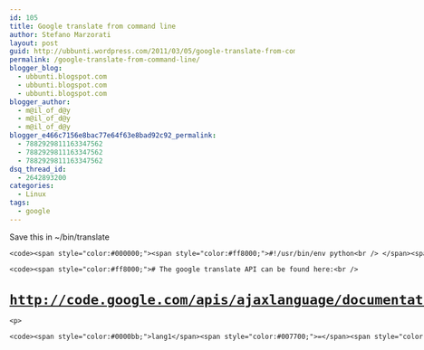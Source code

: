 ```yaml
---
id: 105
title: Google translate from command line
author: Stefano Marzorati
layout: post
guid: http://ubbunti.wordpress.com/2011/03/05/google-translate-from-command-line
permalink: /google-translate-from-command-line/
blogger_blog:
  - ubbunti.blogspot.com
  - ubbunti.blogspot.com
  - ubbunti.blogspot.com
blogger_author:
  - m@il_of_d@y
  - m@il_of_d@y
  - m@il_of_d@y
blogger_e466c7156e8bac77e64f63e8bad92c92_permalink:
  - 7882929811163347562
  - 7882929811163347562
  - 7882929811163347562
dsq_thread_id:
  - 2642893200
categories:
  - Linux
tags:
  - google
---
```

Save this in ~/bin/translate

<code style="white-space:nowrap;">&lt;code>&lt;span style="color:#000000;">&lt;span style="color:#ff8000;">#!/usr/bin/env python&lt;br />
&lt;/span>&lt;span style="color:#0000bb;">from urllib2 import urlopen&lt;br />
from urllib import urlencode&lt;br />
import sys&lt;/span>&lt;/span></code></code>

<code style="white-space:nowrap;">&lt;code>&lt;span style="color:#ff8000;"># The google translate API can be found here:&lt;br />
# http://code.google.com/apis/ajaxlanguage/documentation/#Examples&lt;/span>&lt;/p>
&lt;p></code></code>

<code style="white-space:nowrap;">&lt;code>&lt;span style="color:#0000bb;">lang1&lt;/span>&lt;span style="color:#007700;">=&lt;/span>&lt;span style="color:#0000bb;">sys&lt;/span>&lt;span style="color:#007700;">.&lt;/span>&lt;span style="color:#0000bb;">argv&lt;/span>&lt;span style="color:#007700;">[&lt;/span>&lt;span style="color:#0000bb;">1&lt;/span>&lt;span style="color:#007700;">]
&lt;/span>&lt;span style="color:#0000bb;">lang2&lt;/span>&lt;span style="color:#007700;">=&lt;/span>&lt;span style="color:#0000bb;">sys&lt;/span>&lt;span style="color:#007700;">.&lt;/span>&lt;span style="color:#0000bb;">argv&lt;/span>&lt;span style="color:#007700;">[&lt;/span>&lt;span style="color:#0000bb;">2&lt;/span>&lt;span style="color:#007700;">]
&lt;/span>&lt;span style="color:#0000bb;">langpair&lt;/span>&lt;span style="color:#007700;">=&lt;/span>&lt;span style="color:#dd0000;">'%s|%s'&lt;/span>&lt;span style="color:#007700;">%(&lt;/span>&lt;span style="color:#0000bb;">lang1&lt;/span>&lt;span style="color:#007700;">,&lt;/span>&lt;span style="color:#0000bb;">lang2&lt;/span>&lt;span style="color:#007700;">)&lt;br />
&lt;/span>&lt;span style="color:#0000bb;">text&lt;/span>&lt;span style="color:#007700;">=&lt;/span>&lt;span style="color:#dd0000;">' '&lt;/span>&lt;span style="color:#007700;">.&lt;/span>&lt;span style="color:#0000bb;">join&lt;/span>&lt;span style="color:#007700;">(&lt;/span>&lt;span style="color:#0000bb;">sys&lt;/span>&lt;span style="color:#007700;">.&lt;/span>&lt;span style="color:#0000bb;">argv&lt;/span>&lt;span style="color:#007700;">[&lt;/span>&lt;span style="color:#0000bb;">3&lt;/span>&lt;span style="color:#007700;">:])&lt;br />
&lt;/span>&lt;span style="color:#0000bb;">base_url&lt;/span>&lt;span style="color:#007700;">=&lt;/span>&lt;span style="color:#dd0000;">'http://ajax.googleapis.com/ajax/services/language/translate?'&lt;br />
&lt;/span>&lt;span style="color:#0000bb;">params&lt;/span>&lt;span style="color:#007700;">=&lt;/span>&lt;span style="color:#0000bb;">urlencode&lt;/span>&lt;span style="color:#007700;">( ((&lt;/span>&lt;span style="color:#dd0000;">'v'&lt;/span>&lt;span style="color:#007700;">,&lt;/span>&lt;span style="color:#0000bb;">1.0&lt;/span>&lt;span style="color:#007700;">),&lt;br />
(&lt;/span>&lt;span style="color:#dd0000;">'q'&lt;/span>&lt;span style="color:#007700;">,&lt;/span>&lt;span style="color:#0000bb;">text&lt;/span>&lt;span style="color:#007700;">),&lt;br />
(&lt;/span>&lt;span style="color:#dd0000;">'langpair'&lt;/span>&lt;span style="color:#007700;">,&lt;/span>&lt;span style="color:#0000bb;">langpair&lt;/span>&lt;span style="color:#007700;">),) )&lt;br />
&lt;/span>&lt;span style="color:#0000bb;">url&lt;/span>&lt;span style="color:#007700;">=&lt;/span>&lt;span style="color:#0000bb;">base_url&lt;/span>&lt;span style="color:#007700;">+&lt;/span>&lt;span style="color:#0000bb;">params&lt;br />
content&lt;/span>&lt;span style="color:#007700;">=&lt;/span>&lt;span style="color:#0000bb;">urlopen&lt;/span>&lt;span style="color:#007700;">(&lt;/span>&lt;span style="color:#0000bb;">url&lt;/span>&lt;span style="color:#007700;">).&lt;/span>&lt;span style="color:#0000bb;">read&lt;/span>&lt;span style="color:#007700;">()&lt;br />
&lt;/span>&lt;span style="color:#0000bb;">start_idx&lt;/span>&lt;span style="color:#007700;">=&lt;/span>&lt;span style="color:#0000bb;">content&lt;/span>&lt;span style="color:#007700;">.&lt;/span>&lt;span style="color:#0000bb;">find&lt;/span>&lt;span style="color:#007700;">(&lt;/span>&lt;span style="color:#dd0000;">'"translatedText":"'&lt;/span>&lt;span style="color:#007700;">)+&lt;/span>&lt;span style="color:#0000bb;">18&lt;br />
translation&lt;/span>&lt;span style="color:#007700;">=&lt;/span>&lt;span style="color:#0000bb;">content&lt;/span>&lt;span style="color:#007700;">[&lt;/span>&lt;span style="color:#0000bb;">start_idx&lt;/span>&lt;span style="color:#007700;">:]
&lt;/span>&lt;span style="color:#0000bb;">end_idx&lt;/span>&lt;span style="color:#007700;">=&lt;/span>&lt;span style="color:#0000bb;">translation&lt;/span>&lt;span style="color:#007700;">.&lt;/span>&lt;span style="color:#0000bb;">find&lt;/span>&lt;span style="color:#007700;">(&lt;/span>&lt;span style="color:#dd0000;">'"}, "'&lt;/span>&lt;span style="color:#007700;">)&lt;br />
&lt;/span>&lt;span style="color:#0000bb;">translation&lt;/span>&lt;span style="color:#007700;">=&lt;/span>&lt;span style="color:#0000bb;">translation&lt;/span>&lt;span style="color:#007700;">[:&lt;/span>&lt;span style="color:#0000bb;">end_idx&lt;/span>&lt;span style="color:#007700;">]
print &lt;/span>&lt;span style="color:#0000bb;">translation &lt;/span></code></code>